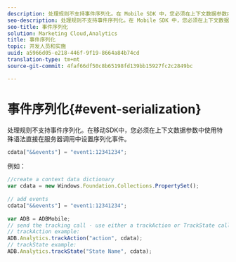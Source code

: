 ```yaml
---
description: 处理规则不支持事件序列化。在 Mobile SDK 中，您必须在上下文数据参数内使用专门的语法，直接在服务器调用中设置序列化事件。
seo-description: 处理规则不支持事件序列化。在 Mobile SDK 中，您必须在上下文数据参数内使用专门的语法，直接在服务器调用中设置序列化事件。
seo-title: 事件序列化
solution: Marketing Cloud,Analytics
title: 事件序列化
topic: 开发人员和实施
uuid: a5966d05-e218-446f-9f19-8664a84b74cd
translation-type: tm+mt
source-git-commit: 4faf66df50c8b65198fd139bb15927fc2c2849bc

---
```



# 事件序列化{#event-serialization}

处理规则不支持事件序列化。在移动SDK中，您必须在上下文数据参数中使用特殊语法直接在服务器调用中设置序列化事件。

```js
cdata["&&events"] = "event1:12341234";
```

例如：

```js
//create a context data dictionary 
var cdata = new Windows.Foundation.Collections.PropertySet(); 
 
// add events 
cdata["&&events"] = "event1:12341234"; 
 
var ADB = ADBMobile; 
// send the tracking call - use either a trackAction or TrackState call. 
// trackAction example: 
ADB.Analytics.trackAction("action", cdata); 
// trackState example: 
ADB.Analytics.trackState("State Name", cdata);
```

